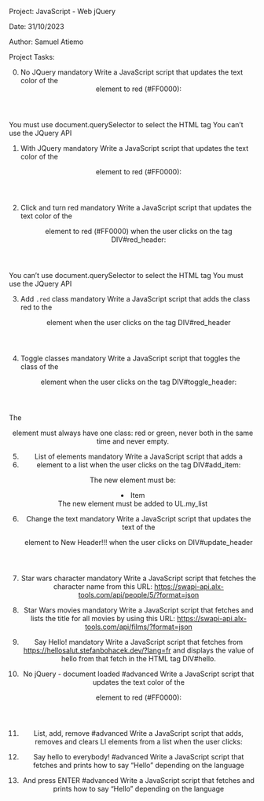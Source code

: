 Project: JavaScript - Web jQuery

Date: 31/10/2023

Author: Samuel Atiemo

Project Tasks:

0. No JQuery
mandatory
Write a JavaScript script that updates the text color of the <header> element to red (#FF0000):

You must use document.querySelector to select the HTML tag
You can’t use the JQuery API

1. With JQuery
mandatory
Write a JavaScript script that updates the text color of the <header> element to red (#FF0000):

2. Click and turn red
mandatory
Write a JavaScript script that updates the text color of the <header> element to red (#FF0000) when the user clicks on the tag DIV#red_header:

You can’t use document.querySelector to select the HTML tag
You must use the JQuery API

3. Add `.red` class
mandatory
Write a JavaScript script that adds the class red to the <header> element when the user clicks on the tag DIV#red_header

4. Toggle classes
mandatory
Write a JavaScript script that toggles the class of the <header> element when the user clicks on the tag DIV#toggle_header:

The <header> element must always have one class: red or green, never both in the same time and never empty.

5. List of elements
mandatory
Write a JavaScript script that adds a <li> element to a list when the user clicks on the tag DIV#add_item:

The new element must be: <li>Item</li>
The new element must be added to UL.my_list

6. Change the text
mandatory
Write a JavaScript script that updates the text of the <header> element to New Header!!! when the user clicks on DIV#update_header

7. Star wars character
mandatory
Write a JavaScript script that fetches the character name from this URL: https://swapi-api.alx-tools.com/api/people/5/?format=json

8. Star Wars movies
mandatory
Write a JavaScript script that fetches and lists the title for all movies by using this URL: https://swapi-api.alx-tools.com/api/films/?format=json

9. Say Hello!
mandatory
Write a JavaScript script that fetches from https://hellosalut.stefanbohacek.dev/?lang=fr and displays the value of hello from that fetch in the HTML tag DIV#hello.

10. No jQuery - document loaded
#advanced
Write a JavaScript script that updates the text color of the <header> element to red (#FF0000):

11. List, add, remove
#advanced
Write a JavaScript script that adds, removes and clears LI elements from a list when the user clicks:

12. Say hello to everybody!
#advanced
Write a JavaScript script that fetches and prints how to say “Hello” depending on the language

13. And press ENTER
#advanced
Write a JavaScript script that fetches and prints how to say “Hello” depending on the language


